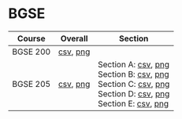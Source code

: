 # BGSE

| Course | Overall | Section |
| ------ | ------- | ------- |
| BGSE 200 | [csv](https://github.com/UCSD-Historical-Enrollment-Data/2023Fall/blob/main/overall/BGSE%20200.csv), [png](https://raw.githubusercontent.com/UCSD-Historical-Enrollment-Data/2023Fall/main/plot_overall/BGSE%20200.png) |  |
| BGSE 205 | [csv](https://github.com/UCSD-Historical-Enrollment-Data/2023Fall/blob/main/overall/BGSE%20205.csv), [png](https://raw.githubusercontent.com/UCSD-Historical-Enrollment-Data/2023Fall/main/plot_overall/BGSE%20205.png) | Section A: [csv](https://github.com/UCSD-Historical-Enrollment-Data/2023Fall/blob/main/section/BGSE%20205_A.csv), [png](https://raw.githubusercontent.com/UCSD-Historical-Enrollment-Data/2023Fall/main/plot_section/BGSE%20205_A.png)<br>Section B: [csv](https://github.com/UCSD-Historical-Enrollment-Data/2023Fall/blob/main/section/BGSE%20205_B.csv), [png](https://raw.githubusercontent.com/UCSD-Historical-Enrollment-Data/2023Fall/main/plot_section/BGSE%20205_B.png)<br>Section C: [csv](https://github.com/UCSD-Historical-Enrollment-Data/2023Fall/blob/main/section/BGSE%20205_C.csv), [png](https://raw.githubusercontent.com/UCSD-Historical-Enrollment-Data/2023Fall/main/plot_section/BGSE%20205_C.png)<br>Section D: [csv](https://github.com/UCSD-Historical-Enrollment-Data/2023Fall/blob/main/section/BGSE%20205_D.csv), [png](https://raw.githubusercontent.com/UCSD-Historical-Enrollment-Data/2023Fall/main/plot_section/BGSE%20205_D.png)<br>Section E: [csv](https://github.com/UCSD-Historical-Enrollment-Data/2023Fall/blob/main/section/BGSE%20205_E.csv), [png](https://raw.githubusercontent.com/UCSD-Historical-Enrollment-Data/2023Fall/main/plot_section/BGSE%20205_E.png) |

